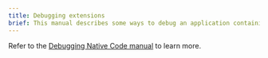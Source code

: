 ```yaml
---
title: Debugging extensions
brief: This manual describes some ways to debug an application containing native extensions.
---
```


Refer to the [Debugging Native Code manual](/manuals/debugging-native-code) to learn more.
